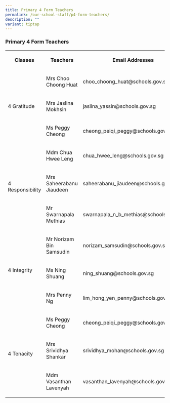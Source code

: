 ```yaml
---
title: Primary 4 Form Teachers
permalink: /our-school-staff/p4-form-teachers/
description: ""
variant: tiptap
---
```

<h3>Primary 4 Form Teachers</h3><table><tbody><tr><th rowspan="1" colspan="1"><p>Classes</p></th><th rowspan="1" colspan="1"><p>Teachers</p></th><th rowspan="1" colspan="1"><p>Email Addresses</p></th></tr><tr><td rowspan="3" colspan="1"><p>4 Gratitude</p></td><td rowspan="1" colspan="1"><p>Mrs Choo Choong Huat</p></td><td rowspan="1" colspan="1"><p>choo_choong_huat@schools.gov.sg</p></td></tr><tr><td rowspan="1" colspan="1"><p>Mrs Jaslina Mokhsin</p></td><td rowspan="1" colspan="1"><p>jaslina_yassin@schools.gov.sg</p></td></tr><tr><td rowspan="1" colspan="1"><p>Ms Peggy Cheong</p></td><td rowspan="1" colspan="1"><p>cheong_peiqi_peggy@schools.gov.sg</p></td></tr><tr><td rowspan="3" colspan="1"><p>4 Responsibility</p></td><td rowspan="1" colspan="1"><p>Mdm Chua Hwee Leng</p></td><td rowspan="1" colspan="1"><p>chua_hwee_leng@schools.gov.sg</p></td></tr><tr><td rowspan="1" colspan="1"><p>Mrs Saheerabanu Jiaudeen</p></td><td rowspan="1" colspan="1"><p>saheerabanu_jiaudeen@schools.gov.sg</p></td></tr><tr><td rowspan="1" colspan="1"><p>Mr Swarnapala Methias</p></td><td rowspan="1" colspan="1"><p>swarnapala_n_b_methias@schools.gov.sg</p></td></tr><tr><td rowspan="3" colspan="1"><p>4 Integrity</p></td><td rowspan="1" colspan="1"><p>Mr Norizam Bin Samsudin</p></td><td rowspan="1" colspan="1"><p>norizam_samsudin@schools.gov.sg</p></td></tr><tr><td rowspan="1" colspan="1"><p>Ms Ning Shuang</p></td><td rowspan="1" colspan="1"><p>ning_shuang@schools.gov.sg</p></td></tr><tr><td rowspan="1" colspan="1"><p>Mrs Penny Ng</p></td><td rowspan="1" colspan="1"><p>lim_hong_yen_penny@schools.gov.sg</p></td></tr><tr><td rowspan="3" colspan="1"><p>4 Tenacity</p></td><td rowspan="1" colspan="1"><p>Ms Peggy Cheong</p></td><td rowspan="1" colspan="1"><p>cheong_peiqi_peggy@schools.gov.sg</p></td></tr><tr><td rowspan="1" colspan="1"><p>Mrs Srividhya Shankar</p></td><td rowspan="1" colspan="1"><p>srividhya_mohan@schools.gov.sg</p></td></tr><tr><td rowspan="1" colspan="1"><p>Mdm Vasanthan Lavenyah</p></td><td rowspan="1" colspan="1"><p>vasanthan_lavenyah@schools.gov.sg</p></td></tr></tbody></table><p></p>